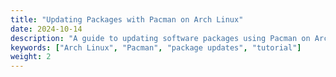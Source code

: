 ```yaml
---
title: "Updating Packages with Pacman on Arch Linux"
date: 2024-10-14
description: "A guide to updating software packages using Pacman on Arch Linux."
keywords: ["Arch Linux", "Pacman", "package updates", "tutorial"]
weight: 2
---
```

